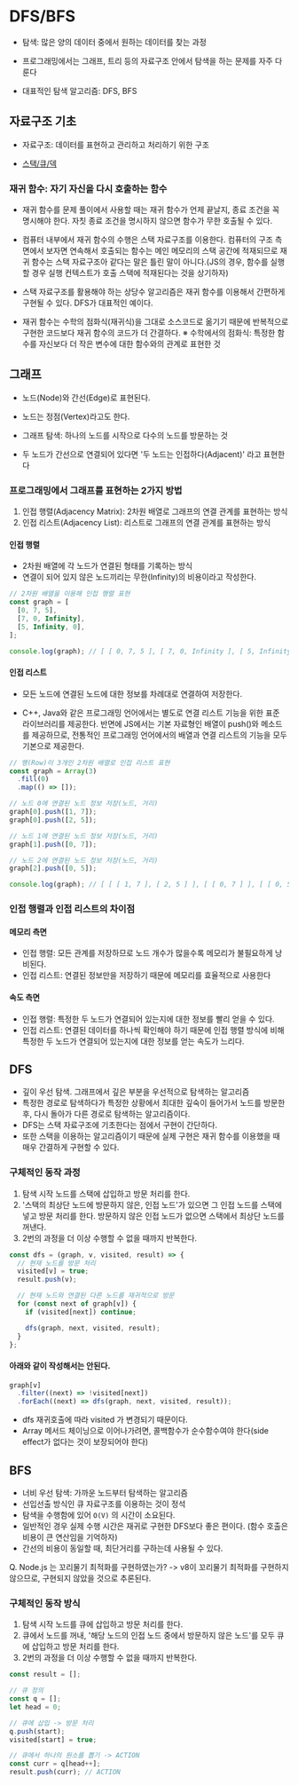 # DFS/BFS

- 탐색: 많은 양의 데이터 중에서 원하는 데이터를 찾는 과정

- 프로그래밍에서는 그래프, 트리 등의 자료구조 안에서 탐색을 하는 문제를 자주 다룬다

- 대표적인 탐색 알고리즘: DFS, BFS

## 자료구조 기초

- 자료구조: 데이터를 표현하고 관리하고 처리하기 위한 구조

- [스택/큐/덱](./data-structure/stack_queue_deque.md)

### 재귀 함수: 자기 자신을 다시 호출하는 함수

- 재귀 함수를 문제 풀이에서 사용할 때는 재귀 함수가 언제 끝날지, 종료 조건을 꼭 명시해야 한다. 자칫 종료 조건을 명시하지 않으면 함수가 무한 호출될 수 있다.

- 컴퓨터 내부에서 재귀 함수의 수행은 스택 자료구조를 이용한다. 컴퓨터의 구조 측면에서 보자면 연속해서 호출되는 함수는 메인 메모리의 스택 공간에 적재되므로 재귀 함수는 스택 자료구조아 같다는 말은 틀린 말이 아니다.(JS의 경우, 함수를 실행할 경우 실행 컨텍스트가 호출 스택에 적재된다는 것을 상기하자)

- 스택 자료구조를 활용해야 하는 상당수 알고리즘은 재귀 함수를 이용해서 간편하게 구현될 수 있다. DFS가 대표적인 예이다.

- 재귀 함수는 수학의 점화식(재귀식)을 그대로 소스코드로 옮기기 때문에 반복적으로 구현한 코드보다 재귀 함수의 코드가 더 간결하다.
  ※ 수학에서의 점화식: 특정한 함수를 자신보다 더 작은 변수에 대한 함수와의 관계로 표현한 것

## 그래프

- 노드(Node)와 간선(Edge)로 표현된다.
- 노드는 정점(Vertex)라고도 한다.

- 그래프 탐색: 하나의 노드를 시작으로 다수의 노드를 방문하는 것
- 두 노드가 간선으로 연결되어 있다면 '두 노드는 인접하다(Adjacent)' 라고 표현한다

### 프로그래밍에서 그래프를 표현하는 2가지 방법

1. 인접 행렬(Adjacency Matrix): 2차원 배열로 그래프의 연결 관계를 표현하는 방식
2. 인접 리스트(Adjacency List): 리스트로 그래프의 연결 관계를 표현하는 방식

#### 인접 행렬

- 2차원 배열에 각 노드가 연결된 형태를 기록하는 방식
- 연결이 되어 있지 않은 노드끼리는 무한(Infinity)의 비용이라고 작성한다.

```js
// 2차원 배열을 이용해 인접 행렬 표현
const graph = [
  [0, 7, 5],
  [7, 0, Infinity],
  [5, Infinity, 0],
];

console.log(graph); // [ [ 0, 7, 5 ], [ 7, 0, Infinity ], [ 5, Infinity, 0 ] ]
```

#### 인접 리스트

- 모든 노드에 연결된 노드에 대한 정보를 차례대로 연결하여 저장한다.

- C++, Java와 같은 프로그래밍 언어에서는 별도로 연결 리스트 기능을 위한 표준 라이브러리를 제공한다. 반면에 JS에서는 기본 자료형인 배열이 push()와 메소드를 제공하므로, 전통적인 프로그래밍 언어에서의 배열과 연결 리스트의 기능을 모두 기본으로 제공한다.

```js
// 행(Row)이 3개인 2차원 배열로 인접 리스트 표현
const graph = Array(3)
  .fill(0)
  .map(() => []);

// 노드 0에 연결된 노드 정보 저장(노드, 거리)
graph[0].push([1, 7]);
graph[0].push([2, 5]);

// 노드 1에 연결된 노드 정보 저장(노드, 거리)
graph[1].push([0, 7]);

// 노드 2에 연결된 노드 정보 저장(노드, 거리)
graph[2].push([0, 5]);

console.log(graph); // [ [ [ 1, 7 ], [ 2, 5 ] ], [ [ 0, 7 ] ], [ [ 0, 5 ] ] ]
```

### 인접 행렬과 인접 리스트의 차이점

#### 메모리 측면

- 인접 행렬: 모든 관계를 저장하므로 노드 개수가 많을수록 메모리가 불필요하게 낭비된다.
- 인접 리스트: 연결된 정보만을 저장하기 때문에 메모리를 효율적으로 사용한다

#### 속도 측면

- 인접 행렬: 특정한 두 노드가 연결되어 있는지에 대한 정보를 빨리 얻을 수 있다.
- 인접 리스트: 연결된 데이터를 하나씩 확인해야 하기 때문에 인접 행렬 방식에 비해 특정한 두 노드가 연결되어 있는지에 대한 정보를 얻는 속도가 느리다.

## DFS

- 깊이 우선 탐색. 그래프에서 깊은 부분을 우선적으로 탐색하는 알고리즘
- 특정한 경로로 탐색하다가 특정한 상황에서 최대한 깊숙이 들어가서 노드를 방문한 후, 다시 돌아가 다른 경로로 탐색하는 알고리즘이다.
- DFS는 스택 자료구조에 기초한다는 점에서 구현이 간단하다.
- 또한 스택을 이용하는 알고리즘이기 때문에 실제 구현은 재귀 함수를 이용했을 때 매우 간결하게 구현할 수 있다.

### 구체적인 동작 과정

1. 탐색 시작 노드를 스택에 삽입하고 방문 처리를 한다.
2. '스택의 최상단 노드에 방문하지 않은, 인접 노드'가 있으면 그 인접 노드를 스택에 넣고 방문 처리를 한다. 방문하지 않은 인접 노드가 없으면 스택에서 최상단 노드를 꺼낸다.
3. 2번의 과정을 더 이상 수행할 수 없을 때까지 반복한다.

```js
const dfs = (graph, v, visited, result) => {
  // 현재 노드를 방문 처리
  visited[v] = true;
  result.push(v);

  // 현재 노드와 연결된 다른 노드를 재귀적으로 방문
  for (const next of graph[v]) {
    if (visited[next]) continue;

    dfs(graph, next, visited, result);
  }
};
```

#### 아래와 같이 작성해서는 안된다.

```js
graph[v]
  .filter((next) => !visited[next])
  .forEach((next) => dfs(graph, next, visited, result));
```

- dfs 재귀호출에 따라 visited 가 변경되기 때문이다.
- Array 메서드 체이닝으로 이어나가려면, 콜백함수가 순수함수여야 한다(side effect가 없다는 것이 보장되어야 한다)

## BFS

- 너비 우선 탐색: 가까운 노드부터 탐색하는 알고리즘
- 선입선출 방식인 큐 자료구조를 이용하는 것이 정석
- 탐색을 수행함에 있어 `O(V)` 의 시간이 소요된다.
- 일반적인 경우 실제 수행 시간은 재귀로 구현한 DFS보다 좋은 편이다. (함수 호출은 비용이 큰 연산임을 기억하자)
- 간선의 비용이 동일할 때, 최단거리를 구하는데 사용될 수 있다.

Q. Node.js 는 꼬리물기 최적화를 구현하였는가? -> v8이 꼬리물기 최적화를 구현하지 않으므로, 구현되지 않았을 것으로 추론된다.

### 구체적인 동작 방식

1. 탐색 시작 노드를 큐에 삽입하고 방문 처리를 한다.
2. 큐에서 노드를 꺼내, '해당 노드의 인접 노드 중에서 방문하지 않은 노드'를 모두 큐에 삽입하고 방문 처리를 한다.
3. 2번의 과정을 더 이상 수행할 수 없을 때까지 반복한다.

```js
const result = [];

// 큐 정의
const q = [];
let head = 0;

// 큐에 삽입 -> 방문 처리
q.push(start);
visited[start] = true;

// 큐에서 하나의 원소를 뽑기 -> ACTION
const curr = q[head++];
result.push(curr); // ACTION
```
